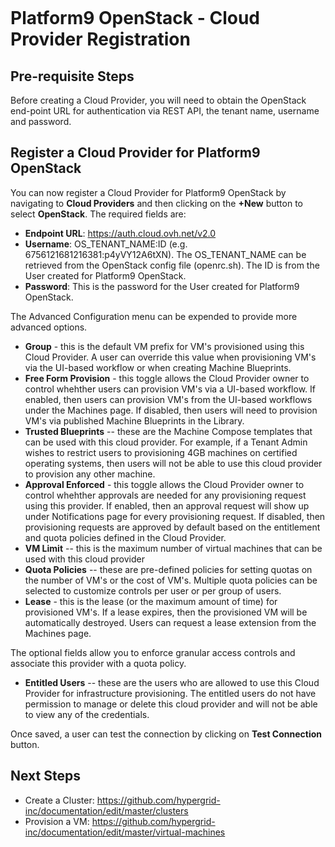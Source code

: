 <figure>
<img src="http://www.hypergrid.com/wp-content/themes/hypergrid/img/logo.png" alt="" />
</figure>

Platform9 OpenStack - Cloud Provider Registration
===========================

##   Pre-requisite Steps

Before creating a Cloud Provider, you will need to obtain the OpenStack end-point URL for authentication via REST API, the tenant name, username and password.


##   Register a Cloud Provider for Platform9 OpenStack

You can now register a Cloud Provider for Platform9 OpenStack by navigating to **Cloud Providers** and then clicking on the **+New** button to select **OpenStack**. The required fields are:
-   **Endpoint URL**: https://auth.cloud.ovh.net/v2.0
-   **Username**: OS_TENANT_NAME:ID (e.g. 6756121681216381:p4yVY12A6tXN). The OS_TENANT_NAME can be retrieved from the OpenStack config file (openrc.sh). The ID is from the User created for Platform9 OpenStack.
-   **Password**: This is the password for the User created for Platform9 OpenStack.


The Advanced Configuration menu can be expended to provide more advanced options.
-   **Group** - this is the default VM prefix for VM's provisioned using this Cloud Provider. A user can override this value when provisioning VM's via the UI-based workflow or when creating Machine Blueprints.
-   **Free Form Provision** - this toggle allows the Cloud Provider owner to control whehther users can provision VM's via a UI-based workflow. If enabled, then users can provision VM's from the UI-based workflows under the Machines page. If disabled, then users will need to provision VM's via published Machine Blueprints in the Library.
-   **Trusted Blueprints** -- these are the Machine Compose templates that can be used with this cloud provider. For example, if a Tenant Admin wishes to restrict users to provisioning 4GB machines on certified operating systems, then users will not be able to use this cloud provider to provision any other machine.
-   **Approval Enforced** - this toggle allows the Cloud Provider owner to control whehther approvals are needed for any provisioning request using this provider. If enabled, then an approval request will show up under Notifications page for every provisioning request. If disabled, then provisioning requests are approved by default based on the entitlement and quota policies defined in the Cloud Provider.
-   **VM Limit** -- this is the maximum number of virtual machines that can be used with this cloud provider
-   **Quota Policies** -- these are pre-defined policies for setting quotas on the number of VM's or the cost of VM's. Multiple quota policies can be selected to customize controls per user or per group of users.
-   **Lease** - this is the lease (or the maximum amount of time) for provisioned VM's. If a lease expires, then the provisioned VM will be automatically destroyed. Users can request a lease extension from the Machines page.

The optional fields allow you to enforce granular access controls and associate this provider with a quota policy.
-   **Entitled Users** -- these are the users who are allowed to use this Cloud Provider for infrastructure provisioning. The entitled users do not have permission to manage or delete this cloud provider and will not be able to view any of the credentials.

Once saved, a user can test the connection by clicking on **Test Connection** button.

##   Next Steps

-   Create a Cluster: https://github.com/hypergrid-inc/documentation/edit/master/clusters
-   Provision a VM: https://github.com/hypergrid-inc/documentation/edit/master/virtual-machines
